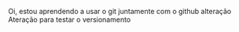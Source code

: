 Oi, estou aprendendo a usar o git juntamente com o github alteração
Ateração para testar o versionamento